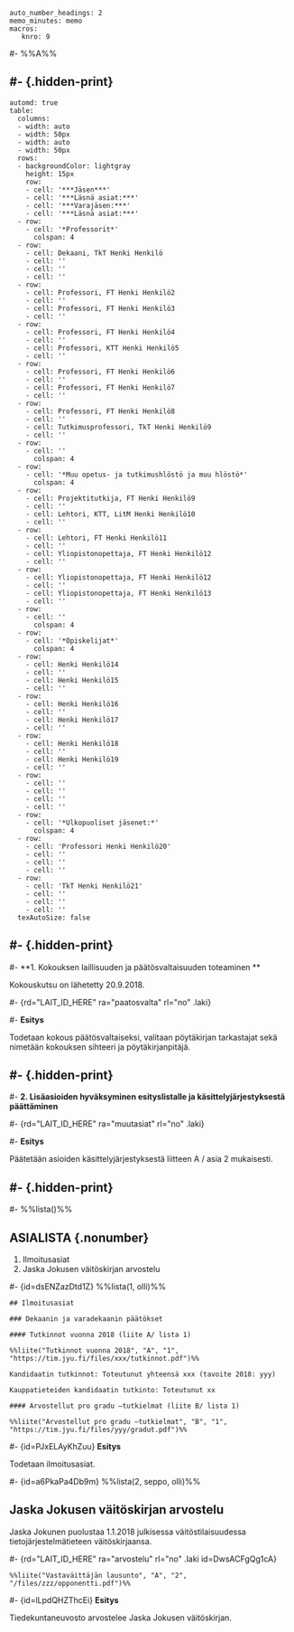 ``` {settings=""}
auto_number_headings: 2
memo_minutes: memo
macros:
   knro: 9
```

#-
%%A%%

#- {.hidden-print}
---

``` {plugin="timTable"}
automd: true
table:
  columns:
  - width: auto
  - width: 50px
  - width: auto
  - width: 50px
  rows:
  - backgroundColor: lightgray
    height: 15px
    row:
    - cell: '***Jäsen***'
    - cell: '***Läsnä asiat:***'
    - cell: '***Varajäsen:***'
    - cell: '***Läsnä asiat:***'
  - row:
    - cell: '*Professorit*'
      colspan: 4
  - row:
    - cell: Dekaani, TkT Henki Henkilö
    - cell: ''
    - cell: ''
    - cell: ''
  - row:
    - cell: Professori, FT Henki Henkilö2
    - cell: ''
    - cell: Professori, FT Henki Henkilö3
    - cell: ''
  - row:
    - cell: Professori, FT Henki Henkilö4
    - cell: ''
    - cell: Professori, KTT Henki Henkilö5
    - cell: ''
  - row:
    - cell: Professori, FT Henki Henkilö6
    - cell: ''
    - cell: Professori, FT Henki Henkilö7
    - cell: ''
  - row:
    - cell: Professori, FT Henki Henkilö8
    - cell: ''
    - cell: Tutkimusprofessori, TkT Henki Henkilö9
    - cell: ''
  - row:
    - cell: ''
      colspan: 4
  - row:
    - cell: '*Muu opetus- ja tutkimushlöstö ja muu hlöstö*'
      colspan: 4
  - row:
    - cell: Projektitutkija, FT Henki Henkilö9
    - cell: ''
    - cell: Lehtori, KTT, LitM Henki Henkilö10
    - cell: ''
  - row:
    - cell: Lehtori, FT Henki Henkilö11
    - cell: ''
    - cell: Yliopistonopettaja, FT Henki Henkilö12
    - cell: ''
  - row:
    - cell: Yliopistonopettaja, FT Henki Henkilö12
    - cell: ''
    - cell: Yliopistonopettaja, FT Henki Henkilö13
    - cell: ''
  - row:
    - cell: ''
      colspan: 4
  - row:
    - cell: '*Opiskelijat*'
      colspan: 4
  - row:
    - cell: Henki Henkilö14
    - cell: ''
    - cell: Henki Henkilö15
    - cell: ''
  - row:
    - cell: Henki Henkilö16
    - cell: ''
    - cell: Henki Henkilö17
    - cell: ''
  - row:
    - cell: Henki Henkilö18
    - cell: ''
    - cell: Henki Henkilö19
    - cell: ''
  - row:
    - cell: ''
    - cell: ''
    - cell: ''
    - cell: ''
  - row:
    - cell: '*Ulkopuoliset jäsenet:*'
      colspan: 4
  - row:
    - cell: 'Professori Henki Henkilö20'
    - cell: ''
    - cell: ''
    - cell: ''
  - row:
    - cell: 'TkT Henki Henkilö21'
    - cell: ''
    - cell: ''
    - cell: ''
  texAutoSize: false

```

#- {.hidden-print}
---

#-
**1. Kokouksen laillisuuden ja päätösvaltaisuuden toteaminen **

Kokouskutsu on lähetetty 20.9.2018.

#- {rd="LAIT_ID_HERE" ra="paatosvalta" rl="no" .laki}

#-
**Esitys** 

Todetaan kokous päätösvaltaiseksi, valitaan pöytäkirjan
tarkastajat sekä nimetään kokouksen sihteeri ja pöytäkirjanpitäjä.

#- {.hidden-print}
---

#-
**2. Lisäasioiden hyväksyminen esityslistalle ja käsittelyjärjestyksestä
päättäminen**

#- {rd="LAIT_ID_HERE" ra="muutasiat" rl="no" .laki}

#-
**Esitys** 

Päätetään asioiden käsittelyjärjestyksestä liitteen A / asia 2
mukaisesti.

#- {.hidden-print}
---

#-
%%lista()%%

## ASIALISTA {.nonumber}

1. Ilmoitusasiat
2. Jaska Jokusen väitöskirjan arvostelu

#- {id=dsENZazDtd1Z}
%%lista(1, olli)%%

``` {atom="true" id=sEj1vkUWmFmG}
## Ilmoitusasiat

### Dekaanin ja varadekaanin päätökset

#### Tutkinnot vuonna 2018 (liite A/ lista 1)
```

``` {plugin="showPdf" id=ePZZ1MvVVb5S}
%%liite("Tutkinnot vuonna 2018", "A", "1", "https://tim.jyu.fi/files/xxx/tutkinnot.pdf")%%
```

``` {atom="true" id=RIam8d8VXbQv}
Kandidaatin tutkinnot: Toteutunut yhteensä xxx (tavoite 2018: yyy)

Kauppatieteiden kandidaatin tutkinto: Toteutunut xx

#### Arvostellut pro gradu –tutkielmat (liite B/ lista 1)
```

``` {plugin="showPdf" id=yN0j9XeEOdZG}
%%liite("Arvostellut pro gradu –tutkielmat", "B", "1", "https://tim.jyu.fi/files/yyy/gradut.pdf")%%
```

#- {id=PJxELAyKhZuu}
**Esitys**

Todetaan ilmoitusasiat.

#- {id=a6PkaPa4Db9m}
%%lista(2, seppo, olli)%%

## Jaska Jokusen väitöskirjan arvostelu

Jaska Jokunen puolustaa 1.1.2018 julkisessa väitöstilaisuudessa tietojärjestelmätieteen väitöskirjaansa.

#- {rd="LAIT_ID_HERE" ra="arvostelu" rl="no" .laki id=DwsACFgQg1cA}

``` {plugin="showPdf" id=ziPZpkjHHMeU}
%%liite("Vastaväittäjän lausunto", "A", "2", "/files/zzz/opponentti.pdf")%%
```

#- {id=lLpdQHZThcEi}
**Esitys**

Tiedekuntaneuvosto arvostelee Jaska Jokusen väitöskirjan.
